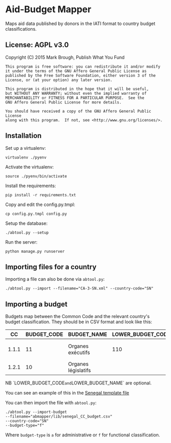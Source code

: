 Aid-Budget Mapper
=================

Maps aid data published by donors in the IATI format to country budget classifications.

License: AGPL v3.0
------------------

Copyright (C) 2015 Mark Brough, Publish What You Fund

    This program is free software: you can redistribute it and/or modify
    it under the terms of the GNU Affero General Public License as
    published by the Free Software Foundation, either version 3 of the
    License, or (at your option) any later version.

    This program is distributed in the hope that it will be useful,
    but WITHOUT ANY WARRANTY; without even the implied warranty of
    MERCHANTABILITY or FITNESS FOR A PARTICULAR PURPOSE.  See the
    GNU Affero General Public License for more details.

    You should have received a copy of the GNU Affero General Public License
    along with this program.  If not, see <http://www.gnu.org/licenses/>.

Installation
------------

Set up a virtualenv:

    virtualenv ./pyenv

Activate the virtualenv:

    source ./pyenv/bin/activate

Install the requirements:

    pip install -r requirements.txt

Copy and edit the config.py.tmpl:

    cp config.py.tmpl config.py

Setup the database:

    ./abtool.py --setup

Run the server:

    python manage.py runserver

Importing files for a country
-----------------------------

Importing a file can also be done via `abtool.py`:

    ./abtool.py --import --filename="CA-3-SN.xml" --country-code="SN"

Importing a budget
------------------

Budgets map between the Common Code and the relevant country's budget
classification. They should be in CSV format and look like this:

CC | BUDGET_CODE | BUDGET_NAME | LOWER_BUDGET_CODE | LOWER_BUDGET_NAME
-- | ----------- | ----------- | ----------------- | -----------------
1.1.1 | 11 | Organes exécutifs | 110 | Aff générales Présidence de la république
1.2.1 | 10 | Organes législatifs | |

NB ´LOWER_BUDGET_CODE` and `LOWER_BUDGET_NAME` are optional.

You can see an example of this in the 
[Senegal template file](abmapper/lib/senegal_CC_budget.csv)

You can then import the file with `abtool.py`:

    ./abtool.py --import-budget 
    --filename="abmapper/lib/senegal_CC_budget.csv"
    --country-code="SN"
    --budget-type="f"
 
Where `budget-type` is `a` for administrative or `f` for functional
classification.
